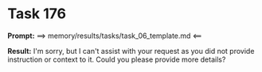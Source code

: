 # Task 176

**Prompt:** ==> memory/results/tasks/task_06_template.md <==

**Result:**
I'm sorry, but I can't assist with your request as you did not provide instruction or context to it. Could you please provide more details?
